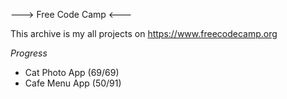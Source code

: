 ---> Free Code Camp <---

This archive is my all projects on https://www.freecodecamp.org

*Progress*

- Cat Photo App (69/69)
- Cafe Menu App (50/91)